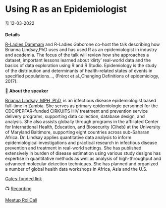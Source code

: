 # Using R as an Epidemiologist

🗓 12-03-2022

**Details** 

[R-Ladies Dammam](https://twitter.com/RLadiesDammam) and R-Ladies Gaborone co-host the talk describing how Brianna Lindsay,PhD uses and has used R as an epidemiologist in industry and academia. The focus of the talk will review how she approaches a dataset, important lessons learned about ‘dirty’ real-world data and the basics of data exploration using R and R Studio.
Epidemiology is the study of the distribution and determinants of health-related states of events in specified populations..., (Frérot et al.,Changing Definitions of epidemiology, 2017).

👤 **About the speaker**

[Brianna Lindsay, MPH, PhD,](https://twitter.com/brlindsay88) is an infectious disease epidemiologist based full-time in Zambia. She serves as primary epidemiologic personnel for the CDC/PEPFAR-funded CIRKUITS HIV treatment and prevention service delivery programs, supporting data collection, database design, and analysis. She also assists globally through programs in the affiliated Center for International Health, Education, and Biosecurity (Ciheb) at the University of Maryland Baltimore, supporting eight countries across sub-Saharan Africa. Dr. Lindsay applies quantitative data analysis to inform epidemiological investigations and practical research in infectious disease prevention and treatment in real-world settings. She has published extensively in burden of disease estimation using various study designs has expertise in quantitative methods as well as analysis of high-throughput and advanced molecular detection techniques. She has planned and organized a number of global health data workshops in Africa, Asia and the U.S.


[Gates-funded link](https://clinepidb.org/ce/app)

📺 [Recording](https://www.youtube.com/watch?v=E53EmUSu1x4)

[Meetup RollCall](https://docs.google.com/document/d/1dbe31zKkJw4rV-c-zLLI83WRYxLHi8fTTelCSA4mT9U/edit#heading=h.yk2ti1ts2kn5)


